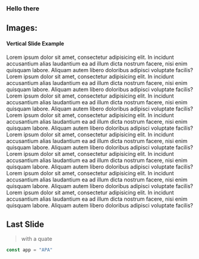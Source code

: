 ### Hello there


## Images:


#### Vertical Slide Example
<p>Lorem ipsum dolor sit amet, consectetur adipisicing elit. In incidunt accusantium alias laudantium ea ad illum dicta nostrum facere, nisi enim quisquam labore. Aliquam autem libero doloribus adipisci voluptate facilis?Lorem ipsum dolor sit amet, consectetur adipisicing elit. In incidunt accusantium alias laudantium ea ad illum dicta nostrum facere, nisi enim quisquam labore. Aliquam autem libero doloribus adipisci voluptate facilis?Lorem ipsum dolor sit amet, consectetur adipisicing elit. In incidunt accusantium alias laudantium ea ad illum dicta nostrum facere, nisi enim quisquam labore. Aliquam autem libero doloribus adipisci voluptate facilis?Lorem ipsum dolor sit amet, consectetur adipisicing elit. In incidunt accusantium alias laudantium ea ad illum dicta nostrum facere, nisi enim quisquam labore. Aliquam autem libero doloribus adipisci voluptate facilis?Lorem ipsum dolor sit amet, consectetur adipisicing elit. In incidunt accusantium alias laudantium ea ad illum dicta nostrum facere, nisi enim quisquam labore. Aliquam autem libero doloribus adipisci voluptate facilis?Lorem ipsum dolor sit amet, consectetur adipisicing elit. In incidunt accusantium alias laudantium ea ad illum dicta nostrum facere, nisi enim quisquam labore. Aliquam autem libero doloribus adipisci voluptate facilis?Lorem ipsum dolor sit amet, consectetur adipisicing elit. In incidunt accusantium alias laudantium ea ad illum dicta nostrum facere, nisi enim quisquam labore. Aliquam autem libero doloribus adipisci voluptate facilis?Lorem ipsum dolor sit amet, consectetur adipisicing elit. In incidunt accusantium alias laudantium ea ad illum dicta nostrum facere, nisi enim quisquam labore. Aliquam autem libero doloribus adipisci voluptate facilis?</p>



## Last Slide
> with a quate

```javascript
const app = "APA"
```